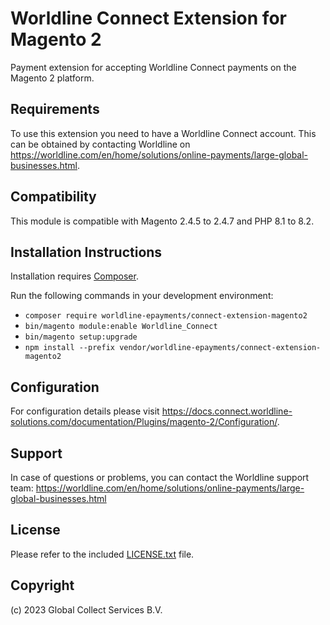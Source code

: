 # Worldline Connect Extension for Magento 2

Payment extension for accepting Worldline Connect payments on the Magento 2 platform.

## Requirements

To use this extension you need to have a Worldline Connect account. This can be obtained by contacting Worldline on <https://worldline.com/en/home/solutions/online-payments/large-global-businesses.html>.

## Compatibility

This module is compatible with Magento 2.4.5 to 2.4.7 and PHP 8.1 to 8.2.

## Installation Instructions

Installation requires [Composer](https://getcomposer.org).

Run the following commands in your development environment:
* `composer require worldline-epayments/connect-extension-magento2`
* `bin/magento module:enable Worldline_Connect`
* `bin/magento setup:upgrade`
* `npm install --prefix vendor/worldline-epayments/connect-extension-magento2`

## Configuration

For configuration details please visit <https://docs.connect.worldline-solutions.com/documentation/Plugins/magento-2/Configuration/>.

## Support

In case of questions or problems, you can contact the Worldline support team: <https://worldline.com/en/home/solutions/online-payments/large-global-businesses.html>

## License

Please refer to the included [LICENSE.txt](LICENSE.txt) file.

## Copyright

(c) 2023 Global Collect Services B.V.

